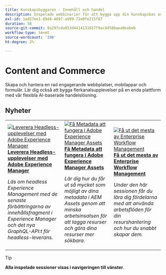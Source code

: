 ```yaml
---
title: Kunskapsbyggaren - Innehåll och handel
description: Inspelade webbinarier för att bygga upp din kunskapsbas och maximera er investering i Adobe Content and Commerce Solutions
exl-id: 1ed57ee1-89d4-4697-a999-72e0fe215f87
duration: 58
source-git-commit: 9a297cda953d4414131657f9ac84580aea0eabeb
workflow-type: tm+mt
source-wordcount: '198'
ht-degree: 2%

---
```


# Content and Commerce

Skapa och hantera en rad engagerande webbplatser, mobilappar och formulär. Lär dig också att bygga flerkanalsupplevelser på en enda plattform med vår flexibla AI-baserade handelslösning.

## Nyheter

<table>
<tr>
  <td>
    <a href="https://experienceleague.adobe.com/docs/skill-builder-events/skill-builder/content-and-commerce/2022/headless.html">
      <img alt="Leverera Headless-upplevelser med Adobe Experience Manager" src="https://video.tv.adobe.com/v/343816?format=jpeg" />
    </a>
     <div>
      <a href="https://experienceleague.adobe.com/docs/skill-builder-events/skill-builder/content-and-commerce/2022/headless.html">
        <strong>Leverera Headless-upplevelser med Adobe Experience Manager</strong>
      </a>
    </div>
    <p>
    <em>Läs om headless Experience Management med de senaste förbättringarna av innehållsfragment i Experience Manager och det nya GraphQL-API:t för headless-leverans.</em>
    <p>
  </td>
  <td>
    <a href="https://experienceleague.adobe.com/docs/skill-builder-events/skill-builder/content-and-commerce/2022/metadata.html">
      <img alt="Få Metadata att fungera i Adobe Experience Manager Assets" src="https://video.tv.adobe.com/v/343815?format=jpeg" />
    </a>
     <div>
      <a href="https://experienceleague.adobe.com/docs/skill-builder-events/skill-builder/content-and-commerce/2022/metadata.html">
        <strong>Få Metadata att fungera i Adobe Experience Manager Assets</strong>
      </a>
    </div>
    <p>
    <em>Lär dig hur du får ut så mycket som möjligt av dina metadata i AEM Assets genom att minska arbetsinsatsen för att tagga resurser och göra dina resurser mer sökbara.</em>
    <p>
  </td>  
  <td>
    <a href="https://experienceleague.adobe.com/docs/skill-builder-events/skill-builder/content-and-commerce/2022/workflow.html">
      <img alt="Få ut det mesta av Enterprise Workflow Management" src="https://video.tv.adobe.com/v/343817?format=jpeg" />
    </a>
     <div>
      <a href="https://experienceleague.adobe.com/docs/skill-builder-events/skill-builder/content-and-commerce/2022/workflow.html">
        <strong>Få ut det mesta av Enterprise Workflow Management</strong>
      </a>
    </div>
    <p>
    <em>Under den här sessionen får du lära dig fördelarna med att använda arbetsflöden för din resurshantering och hur du snabbt skapar dem.</em>
    <p>
  </td>
</tr>
</table>

>[!TIP]
>
>**Alla inspelade sessioner visas i navigeringen till vänster**.
